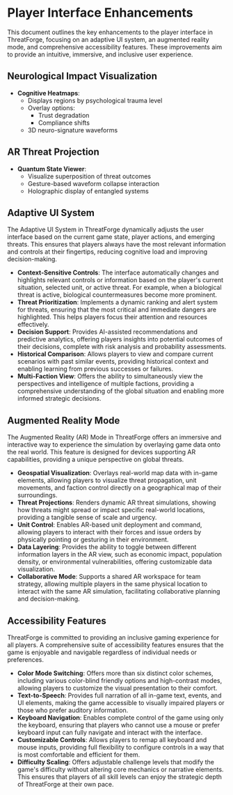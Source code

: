 # Player Interface Enhancements

This document outlines the key enhancements to the player interface in ThreatForge, focusing on an adaptive UI system, an augmented reality mode, and comprehensive accessibility features. These improvements aim to provide an intuitive, immersive, and inclusive user experience.

## Neurological Impact Visualization

- **Cognitive Heatmaps**:
    - Displays regions by psychological trauma level
    - Overlay options:
        - Trust degradation
        - Compliance shifts
    - 3D neuro-signature waveforms

## AR Threat Projection

- **Quantum State Viewer**:
    - Visualize superposition of threat outcomes
    - Gesture-based waveform collapse interaction
    - Holographic display of entangled systems

## Adaptive UI System

The Adaptive UI System in ThreatForge dynamically adjusts the user interface based on the current game state, player actions, and emerging threats. This ensures that players always have the most relevant information and controls at their fingertips, reducing cognitive load and improving decision-making.

- **Context-Sensitive Controls**: The interface automatically changes and highlights relevant controls or information based on the player's current situation, selected unit, or active threat. For example, when a biological threat is active, biological countermeasures become more prominent.
- **Threat Prioritization**: Implements a dynamic ranking and alert system for threats, ensuring that the most critical and immediate dangers are highlighted. This helps players focus their attention and resources effectively.
- **Decision Support**: Provides AI-assisted recommendations and predictive analytics, offering players insights into potential outcomes of their decisions, complete with risk analysis and probability assessments.
- **Historical Comparison**: Allows players to view and compare current scenarios with past similar events, providing historical context and enabling learning from previous successes or failures.
- **Multi-Faction View**: Offers the ability to simultaneously view the perspectives and intelligence of multiple factions, providing a comprehensive understanding of the global situation and enabling more informed strategic decisions.

## Augmented Reality Mode

The Augmented Reality (AR) Mode in ThreatForge offers an immersive and interactive way to experience the simulation by overlaying game data onto the real world. This feature is designed for devices supporting AR capabilities, providing a unique perspective on global threats.

- **Geospatial Visualization**: Overlays real-world map data with in-game elements, allowing players to visualize threat propagation, unit movements, and faction control directly on a geographical map of their surroundings.
- **Threat Projections**: Renders dynamic AR threat simulations, showing how threats might spread or impact specific real-world locations, providing a tangible sense of scale and urgency.
- **Unit Control**: Enables AR-based unit deployment and command, allowing players to interact with their forces and issue orders by physically pointing or gesturing in their environment.
- **Data Layering**: Provides the ability to toggle between different information layers in the AR view, such as economic impact, population density, or environmental vulnerabilities, offering customizable data visualization.
- **Collaborative Mode**: Supports a shared AR workspace for team strategy, allowing multiple players in the same physical location to interact with the same AR simulation, facilitating collaborative planning and decision-making.

## Accessibility Features

ThreatForge is committed to providing an inclusive gaming experience for all players. A comprehensive suite of accessibility features ensures that the game is enjoyable and navigable regardless of individual needs or preferences.

- **Color Mode Switching**: Offers more than six distinct color schemes, including various color-blind friendly options and high-contrast modes, allowing players to customize the visual presentation to their comfort.
- **Text-to-Speech**: Provides full narration of all in-game text, events, and UI elements, making the game accessible to visually impaired players or those who prefer auditory information.
- **Keyboard Navigation**: Enables complete control of the game using only the keyboard, ensuring that players who cannot use a mouse or prefer keyboard input can fully navigate and interact with the interface.
- **Customizable Controls**: Allows players to remap all keyboard and mouse inputs, providing full flexibility to configure controls in a way that is most comfortable and efficient for them.
- **Difficulty Scaling**: Offers adjustable challenge levels that modify the game's difficulty without altering core mechanics or narrative elements. This ensures that players of all skill levels can enjoy the strategic depth of ThreatForge at their own pace.

